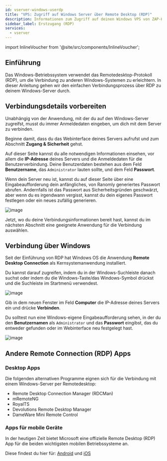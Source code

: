 ```yaml
---
id: vserver-windows-userdp
title: "VPS: Zugriff auf Windows Server über Remote Desktop (RDP)"
description: Informationen zum Zugriff auf deinen Windows VPS von ZAP-Hosting über Remote Desktop (RDP) - ZAP-Hosting.com Dokumentation
sidebar_label: Erstzugang (RDP)
services:
  - vserver
---
```


import InlineVoucher from '@site/src/components/InlineVoucher';

## Einführung

Das Windows-Betriebssystem verwendet das Remotedesktop-Protokoll (RDP), um die Verbindung zu anderen Windows-Systemen zu erleichtern. In dieser Anleitung gehen wir den einfachen Verbindungsprozess über RDP zu deinem Windows-Server durch.

<InlineVoucher />

## Verbindungsdetails vorbereiten

Unabhängig von der Anwendung, mit der du auf den Windows-Server zugreifst, musst du immer Anmeldedaten eingeben, um dich mit dem Server zu verbinden.

Beginne damit, dass du das Webinterface deines Servers aufrufst und zum Abschnitt **Zugang & Sicherheit** gehst.

Auf dieser Seite kannst du alle notwendigen Informationen einsehen, vor allem die **IP-Adresse** deines Servers und die Anmeldedaten für die Benutzerverbindung. Deine Benutzerdaten bestehen aus dem Feld **Benutzername**, das `Administrator` lauten sollte, und dem Feld **Passwort**.

Wenn dein Server neu ist, kannst du auf dieser Seite über eine Eingabeaufforderung dein anfängliches, von Ranomly generiertes Passwort abrufen. Andernfalls ist das Passwort aus Sicherheitsgründen geschwärzt, aber wenn du es irgendwann vergisst, kannst du dein eigenes Passwort festlegen oder ein neues zufällig generieren.

![image](https://screensaver01.zap-hosting.com/index.php/s/pzGKXNmjxQ3eEKe/preview)

Jetzt, wo du deine Verbindungsinformationen bereit hast, kannst du im nächsten Abschnitt eine geeignete Anwendung für die Verbindung auswählen.

## Verbindung über Windows

Seit der Einführung von RDP hat Windows OS die Anwendung **Remote Desktop Connection** als Kernsystemanwendung installiert.

Du kannst darauf zugreifen, indem du in der Windows-Suchleiste danach suchst oder indem du die Windows-Taste/das Windows-Symbol drückst und die Suchleiste im Startmenü verwendest.

![image](https://screensaver01.zap-hosting.com/index.php/s/TRfpNC3rACZ3KGB/preview)

Gib in dem neuen Fenster im Feld **Computer** die IP-Adresse deines Servers ein und drücke **Verbinden**.

Du solltest nun eine Windows-eigene Eingabeaufforderung sehen, in der du den **Benutzernamen** als `Administrator` und das **Passwort** eingibst, das du entweder gefunden oder im Webinterface neu festgelegt hast.

![image](https://screensaver01.zap-hosting.com/index.php/s/GCRs6KbGHz27HBS/preview)

## Andere Remote Connection (RDP) Apps

### Desktop Apps

Die folgenden alternativen Programme eignen sich für die Verbindung mit einem Windows-Server per Remotedesktop:

- Remote Desktop Connection Manager (RDCMan)
- mRemoteNG
- RoyalTS
- Devolutions Remote Desktop Manager
- DameWare Mini Remote Control

### Apps für mobile Geräte

In der heutigen Zeit bietet Microsoft eine offizielle Remote Desktop (RDP) App für die beiden wichtigsten mobilen Betriebssysteme an.

Diese findest du hier für: [Android](https://play.google.com/store/apps/details?id=com.microsoft.rdc.androidx&hl=en) und [iOS](https://apps.apple.com/us/app/remote-desktop-mobile/id714464092)

